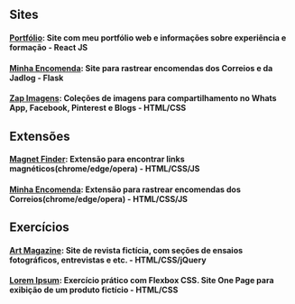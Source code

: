 

## Sites
#### [Portfólio](https://herbertsouza.netlify.app): Site com meu portfólio web e informações sobre experiência e formação - React JS
#### [Minha Encomenda](https://www.minhaencomenda.me/): Site para rastrear encomendas dos Correios e da Jadlog - Flask
#### [Zap Imagens](https://www.zapimagens.com/): Coleções de imagens para compartilhamento no Whats App, Facebook, Pinterest e Blogs - HTML/CSS

## Extensões
#### [Magnet Finder](https://chrome.google.com/webstore/detail/magnet-finder/gmmdnbmmjmoddokgggkbfehpbfepaman/related?hl=pt-BR&authuser=0): Extensão para encontrar links magnéticos(chrome/edge/opera) - HTML/CSS/JS

#### [Minha Encomenda](https://www.minhaencomenda.me/extensao-minha-encomenda): Extensão para rastrear encomendas dos Correios(chrome/edge/opera) - HTML/CSS/JS

## Exercícios
#### [Art Magazine](https://herbertizidro.github.io/art-magazine/): Site de revista fictícia, com seções de ensaios fotográficos, entrevistas e etc. - HTML/CSS/jQuery
#### [Lorem Ipsum](https://herbertizidro.github.io/flex-box-estudo/): Exercício prático com Flexbox CSS. Site One Page para exibição de um produto fictício - HTML/CSS
